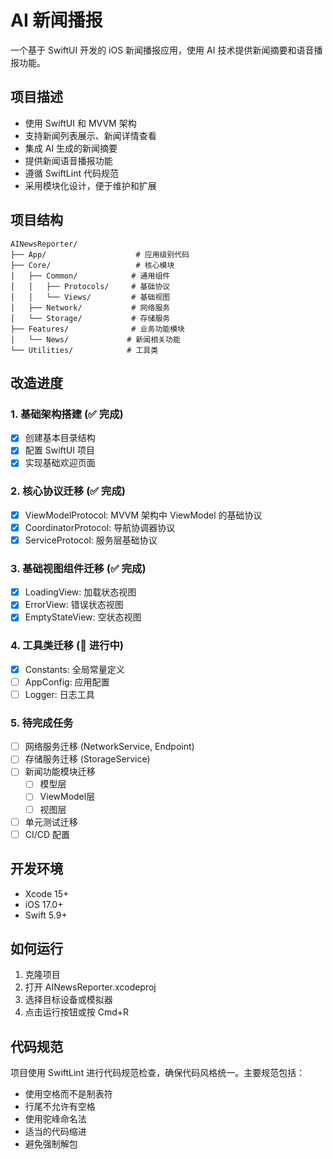 # AI 新闻播报

一个基于 SwiftUI 开发的 iOS 新闻播报应用，使用 AI 技术提供新闻摘要和语音播报功能。

## 项目描述

- 使用 SwiftUI 和 MVVM 架构
- 支持新闻列表展示、新闻详情查看
- 集成 AI 生成的新闻摘要
- 提供新闻语音播报功能
- 遵循 SwiftLint 代码规范
- 采用模块化设计，便于维护和扩展

## 项目结构

```
AINewsReporter/
├── App/                    # 应用级别代码
├── Core/                   # 核心模块
│   ├── Common/            # 通用组件
│   │   ├── Protocols/     # 基础协议
│   │   └── Views/         # 基础视图
│   ├── Network/           # 网络服务
│   └── Storage/           # 存储服务
├── Features/              # 业务功能模块
│   └── News/             # 新闻相关功能
└── Utilities/            # 工具类
```

## 改造进度

### 1. 基础架构搭建 (✅ 完成)

- [x] 创建基本目录结构
- [x] 配置 SwiftUI 项目
- [x] 实现基础欢迎页面

### 2. 核心协议迁移 (✅ 完成)

- [x] ViewModelProtocol: MVVM 架构中 ViewModel 的基础协议
- [x] CoordinatorProtocol: 导航协调器协议
- [x] ServiceProtocol: 服务层基础协议

### 3. 基础视图组件迁移 (✅ 完成)

- [x] LoadingView: 加载状态视图
- [x] ErrorView: 错误状态视图
- [x] EmptyStateView: 空状态视图

### 4. 工具类迁移 (🚧 进行中)

- [x] Constants: 全局常量定义
- [ ] AppConfig: 应用配置
- [ ] Logger: 日志工具

### 5. 待完成任务

- [ ] 网络服务迁移 (NetworkService, Endpoint)
- [ ] 存储服务迁移 (StorageService)
- [ ] 新闻功能模块迁移
  - [ ] 模型层
  - [ ] ViewModel层
  - [ ] 视图层
- [ ] 单元测试迁移
- [ ] CI/CD 配置

## 开发环境

- Xcode 15+
- iOS 17.0+
- Swift 5.9+

## 如何运行

1. 克隆项目
2. 打开 AINewsReporter.xcodeproj
3. 选择目标设备或模拟器
4. 点击运行按钮或按 Cmd+R

## 代码规范

项目使用 SwiftLint 进行代码规范检查，确保代码风格统一。主要规范包括：

- 使用空格而不是制表符
- 行尾不允许有空格
- 使用驼峰命名法
- 适当的代码缩进
- 避免强制解包 